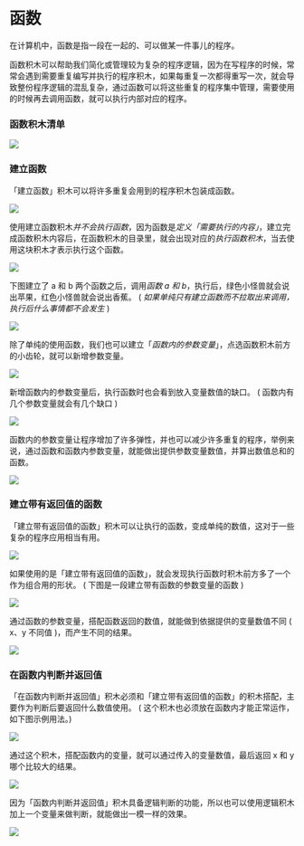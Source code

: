 # 函数

在计算机中，函数是指一段在一起的、可以做某一件事儿的程序。

函数积木可以帮助我们简化或管理较为复杂的程序逻辑，因为在写程序的时候，常常会遇到需要重复编写并执行的程序积木，如果每重复一次都得重写一次，就会导致整份程序逻辑的混乱复杂，通过函数可以将这些重复的程序集中管理，需要使用的时候再去调用函数，就可以执行内部对应的程序。

### 函数积木清单

![](../../../assets/webduino/education_edition/basic/function/function-01.jpg)

### 建立函数

「建立函数」积木可以将许多重复会用到的程序积木包装成函数。

![](../../../assets/webduino/education_edition/basic/function/function-03.jpg)

使用建立函数积木*并不会执行函数*，因为函数是*定义「需要执行的内容」*，建立完成函数积木内容后，在函数积木的目录里，就会出现对应的*执行函数积木*，当去使用这块积木才表示执行这个函数。

![](../../../assets/webduino/education_edition/basic/function/function-02.jpg)

下图建立了 a 和 b 两个函数之后，调用*函数 a 和 b*，执行后，绿色小怪兽就会说出苹果，红色小怪兽就会说出香蕉。 ( *如果单纯只有建立函数而不拉取出来调用，执行后什么事情都不会发生* )

![](../../../assets/webduino/education_edition/basic/function/function-05.jpg)

除了单纯的使用函数，我们也可以建立「*函数内的参数变量*」，点选函数积木前方的小齿轮，就可以新增参数变量。

![](../../../assets/webduino/education_edition/basic/function/function-06.gif)

新增函数内的参数变量后，执行函数时也会看到放入变量数值的缺口。 ( 函数内有几个参数变量就会有几个缺口 )

![](../../../assets/webduino/education_edition/basic/function/function-07.jpg)

函数内的参数变量让程序增加了许多弹性，并也可以减少许多重复的程序，举例来说，通过函数和函数内参数变量，就能做出提供参数变量数值，并算出数值总和的函数。

![](../../../assets/webduino/education_edition/basic/function/function-08.jpg)

### 建立带有返回值的函数

「建立带有返回值的函数」积木可以让执行的函数，变成单纯的数值，这对于一些复杂的程序应用相当有用。

![](../../../assets/webduino/education_edition/basic/function/function-09.jpg)

如果使用的是「建立带有返回值的函数」，就会发现执行函数时积木前方多了一个作为组合用的形状。 ( 下图是一段建立带有函数的参数变量的函数 )

![](../../../assets/webduino/education_edition/basic/function/function-10.jpg)

通过函数的参数变量，搭配函数返回的数值，就能做到依据提供的变量数值不同 ( x、y 不同值 )，而产生不同的结果。

![](../../../assets/webduino/education_edition/basic/function/function-11.jpg)

### 在函数内判断并返回值

「在函数内判断并返回值」积木必须和「建立带有返回值的函数」的积木搭配，主要作为判断后要返回什么数值使用。 ( 这个积木也必须放在函数内才能正常运作，如下图示例用法。)

![](../../../assets/webduino/education_edition/basic/function/function-12.jpg)

通过这个积木，搭配函数内的变量，就可以通过传入的变量数值，最后返回 x 和 y 哪个比较大的结果。

![](../../../assets/webduino/education_edition/basic/function/function-13.jpg)

因为「函数内判断并返回值」积木具备逻辑判断的功能，所以也可以使用逻辑积木加上一个变量来做判断，就能做出一模一样的效果。

![](../../../assets/webduino/education_edition/basic/function/function-14.jpg)
